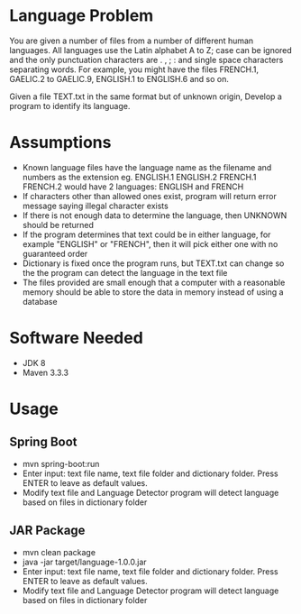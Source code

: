 # Language Problem

You are given a number of files from a number of different human languages. All languages use the 
Latin alphabet A to Z; case can be ignored and the only punctuation characters are . , ; : and single 
space characters separating words. For example, you might have the files FRENCH.1, GAELIC.2 to 
GAELIC.9, ENGLISH.1 to ENGLISH.6 and so on. 

Given a file TEXT.txt in the same format but of unknown origin, Develop a program to identify its 
language.

# Assumptions
- Known language files have the language name as the filename and numbers as the extension eg. ENGLISH.1 ENGLISH.2 FRENCH.1 FRENCH.2 would have 2 languages: ENGLISH and FRENCH
- If characters other than allowed ones exist, program will return error message saying illegal character exists
- If there is not enough data to determine the language, then UNKNOWN should be returned
- If the program determines that text could be in either language, for example "ENGLISH" or "FRENCH", then it will pick either one with no guaranteed order
- Dictionary is fixed once the program runs, but TEXT.txt can change so the the program can detect the language in the text file
- The files provided are small enough that a computer with a reasonable memory should be able to store the data in memory instead of using a database

# Software Needed
- JDK 8
- Maven 3.3.3

# Usage
## Spring Boot
- mvn spring-boot:run
- Enter input: text file name, text file folder and dictionary folder. Press ENTER to leave as default values.
- Modify text file and Language Detector program will detect language based on files in dictionary folder

## JAR Package
- mvn clean package
- java -jar target/language-1.0.0.jar
- Enter input: text file name, text file folder and dictionary folder. Press ENTER to leave as default values.
- Modify text file and Language Detector program will detect language based on files in dictionary folder
